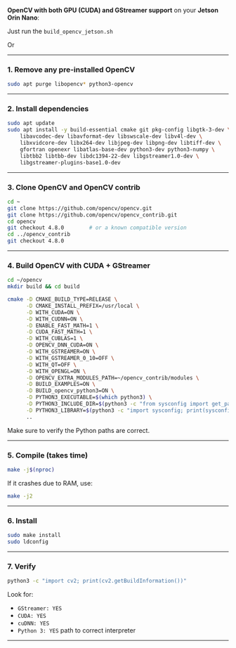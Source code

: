 **OpenCV with both GPU (CUDA) and GStreamer support** on your **Jetson Orin Nano**:


Just run the `build_opencv_jetson.sh`


Or

---

### **1. Remove any pre-installed OpenCV**
```bash
sudo apt purge libopencv* python3-opencv
```

---

### **2. Install dependencies**
```bash
sudo apt update
sudo apt install -y build-essential cmake git pkg-config libgtk-3-dev \
    libavcodec-dev libavformat-dev libswscale-dev libv4l-dev \
    libxvidcore-dev libx264-dev libjpeg-dev libpng-dev libtiff-dev \
    gfortran openexr libatlas-base-dev python3-dev python3-numpy \
    libtbb2 libtbb-dev libdc1394-22-dev libgstreamer1.0-dev \
    libgstreamer-plugins-base1.0-dev
```

---

### **3. Clone OpenCV and OpenCV contrib**
```bash
cd ~
git clone https://github.com/opencv/opencv.git
git clone https://github.com/opencv/opencv_contrib.git
cd opencv
git checkout 4.8.0        # or a known compatible version
cd ../opencv_contrib
git checkout 4.8.0
```

---

### **4. Build OpenCV with CUDA + GStreamer**
```bash
cd ~/opencv
mkdir build && cd build

cmake -D CMAKE_BUILD_TYPE=RELEASE \
      -D CMAKE_INSTALL_PREFIX=/usr/local \
      -D WITH_CUDA=ON \
      -D WITH_CUDNN=ON \
      -D ENABLE_FAST_MATH=1 \
      -D CUDA_FAST_MATH=1 \
      -D WITH_CUBLAS=1 \
      -D OPENCV_DNN_CUDA=ON \
      -D WITH_GSTREAMER=ON \
      -D WITH_GSTREAMER_0_10=OFF \
      -D WITH_QT=OFF \
      -D WITH_OPENGL=ON \
      -D OPENCV_EXTRA_MODULES_PATH=~/opencv_contrib/modules \
      -D BUILD_EXAMPLES=ON \
      -D BUILD_opencv_python3=ON \
      -D PYTHON3_EXECUTABLE=$(which python3) \
      -D PYTHON3_INCLUDE_DIR=$(python3 -c "from sysconfig import get_paths; print(get_paths()['include'])") \
      -D PYTHON3_LIBRARY=$(python3 -c "import sysconfig; print(sysconfig.get_config_var('LIBDIR'))") \
      ..
```

Make sure to verify the Python paths are correct.

---

### **5. Compile (takes time)**
```bash
make -j$(nproc)
```

If it crashes due to RAM, use:
```bash
make -j2
```

---

### **6. Install**
```bash
sudo make install
sudo ldconfig
```

---

### **7. Verify**
```bash
python3 -c "import cv2; print(cv2.getBuildInformation())"
```
Look for:
- `GStreamer: YES`
- `CUDA: YES`
- `cuDNN: YES`
- `Python 3: YES` path to correct interpreter

---